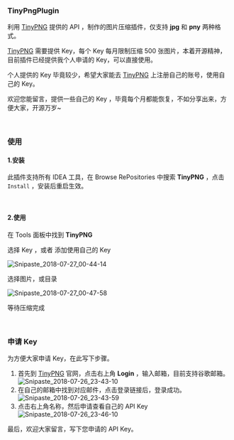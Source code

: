 ### TinyPngPlugin
利用 [TinyPNG](https://tinypng.com/) 提供的 API ，制作的图片压缩插件，仅支持 **jpg**  和 **pny**  两种格式。

[TinyPNG](https://tinypng.com/) 需要提供 Key，每个 Key 每月限制压缩 500 张图片，本着开源精神，目前插件已经提供我个人申请的 Key，可以直接使用。

个人提供的 Key 毕竟较少，希望大家能去 [TinyPNG](https://tinypng.com/) 上注册自己的账号，使用自己的 Key。

欢迎您能留言，提供一些自己的 Key ，毕竟每个月都能恢复，不如分享出来，方便大家，开源万岁~

<br>

### 使用

#### 1.安装

此插件支持所有 IDEA 工具，在 Browse RePositories 中搜索 **TinyPNG** ，点击 `Install` ，安装后重启生效。

<br>

#### 2.使用

在 Tools 面板中找到 **TinyPNG** 

选择 Key ，或者 添加使用自己的 Key

![Snipaste_2018-07-27_00-44-14](https://ws1.sinaimg.cn/large/006tKfTcgy1ftnqxbss7qj30go0b4aai.jpg)

选择图片，或目录

![Snipaste_2018-07-27_00-47-58](https://ws4.sinaimg.cn/large/006tKfTcgy1ftnqxbd470j30go0b40t9.jpg)

等待压缩完成

<br>

### 申请 Key

为方便大家申请 Key，在此写下步骤。

1. 首先到 [TinyPNG](https://tinypng.com/) 官网，点击右上角 **Login** ，输入邮箱，目前支持谷歌邮箱。![Snipaste_2018-07-26_23-43-10](https://ws4.sinaimg.cn/large/006tKfTcgy1ftnqx9rb6ej30xd0bjwgu.jpg)
2. 在自己的邮箱中找到对应邮件，点击登录链接后，登录成功。<br>
![Snipaste_2018-07-26_23-43-59](https://ws4.sinaimg.cn/large/006tKfTcgy1ftnqx8gsycj308l075weq.jpg)
3. 点击右上角名称，然后申请查看自己的 API Key
![Snipaste_2018-07-26_23-46-10](https://ws2.sinaimg.cn/large/006tKfTcgy1ftnqxawkblj30yv0hc0uj.jpg)



最后，欢迎大家留言，写下您申请的 API Key。

